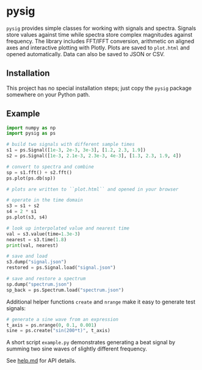 # pysig

`pysig` provides simple classes for working with signals and spectra.  Signals
store values against time while spectra store complex magnitudes against
frequency.  The library includes FFT/IFFT conversion, arithmetic on aligned axes
and interactive plotting with Plotly. Plots are saved to `plot.html` and opened automatically.  Data can also be saved to JSON or CSV.

## Installation

This project has no special installation steps; just copy the `pysig` package
somewhere on your Python path.

## Example

```python
import numpy as np
import pysig as ps

# build two signals with different sample times
s1 = ps.Signal([1e-3, 2e-3, 3e-3], [1.2, 2.3, 1.9])
s2 = ps.Signal([1e-3, 2.1e-3, 2.3e-3, 4e-3], [1.3, 2.3, 1.9, 4])

# convert to spectra and combine
sp = s1.fft() + s2.fft()
ps.plot(ps.db(sp))

# plots are written to ``plot.html`` and opened in your browser

# operate in the time domain
s3 = s1 + s2
s4 = 2 * s1
ps.plot(s3, s4)

# look up interpolated value and nearest time
val = s3.value(time=1.3e-3)
nearest = s3.time(1.8)
print(val, nearest)

# save and load
s3.dump("signal.json")
restored = ps.Signal.load("signal.json")

# save and restore a spectrum
sp.dump("spectrum.json")
sp_back = ps.Spectrum.load("spectrum.json")
```

Additional helper functions `create` and `nrange` make it easy to generate
test signals:

```python
# generate a sine wave from an expression
t_axis = ps.nrange(0, 0.1, 0.001)
sine = ps.create("sin(200*t)", t_axis)
```

A short script `example.py` demonstrates generating a beat signal by summing two
sine waves of slightly different frequency.

See [help.md](help.md) for API details.
